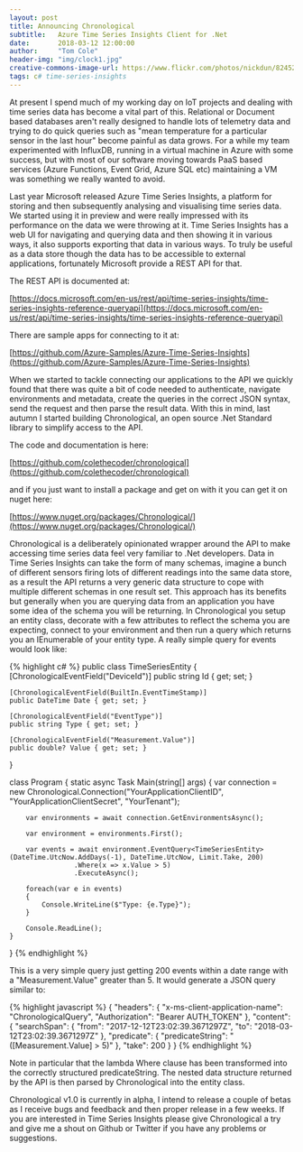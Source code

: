 ```yaml
---
layout: post
title: Announcing Chronological
subtitle:   Azure Time Series Insights Client for .Net
date:       2018-03-12 12:00:00
author:     "Tom Cole"
header-img: "img/clock1.jpg"
creative-commons-image-url: https://www.flickr.com/photos/nickdun/8245237743
tags: c# time-series-insights
---
```


At present I spend much of my working day on IoT projects and dealing with time series data has become a vital part of this. Relational or Document based databases aren't really designed to handle lots of telemetry data and trying to do quick queries such as "mean temperature for a particular sensor in the last hour" become painful as data grows. For a while my team experimented with InfluxDB, running in a virtual machine in Azure with some success, but with most of our software moving towards PaaS based services (Azure Functions, Event Grid, Azure SQL etc) maintaining a VM was something we really wanted to avoid. 

Last year Microsoft released Azure Time Series Insights, a platform for storing and then subsequently analysing and visualising time series data. We started using it in preview and were really impressed with its performance on the data we were throwing at it. Time Series Insights has a web UI for navigating and querying data and then showing it in various ways, it also supports exporting that data in various ways. To truly be useful as a data store though the data has to be accessible to external applications, fortunately Microsoft provide a REST API for that.

The REST API is documented at: 

[https://docs.microsoft.com/en-us/rest/api/time-series-insights/time-series-insights-reference-queryapi](https://docs.microsoft.com/en-us/rest/api/time-series-insights/time-series-insights-reference-queryapi)

There are sample apps for connecting to it at:

[https://github.com/Azure-Samples/Azure-Time-Series-Insights](https://github.com/Azure-Samples/Azure-Time-Series-Insights)

When we started to tackle connecting our applications to the API we quickly found that there was quite a bit of code needed to authenticate, navigate environments and metadata, create the queries in the correct JSON syntax, send the request and then parse the result data. With this in mind, last autumn I started building Chronological, an open source .Net Standard library to simplify access to the API.

The code and documentation is here:

[https://github.com/colethecoder/chronological](https://github.com/colethecoder/chronological)

and if you just want to install a package and get on with it you can get it on nuget here:

[https://www.nuget.org/packages/Chronological/](https://www.nuget.org/packages/Chronological/)

Chronological is a deliberately opinionated wrapper around the API to make accessing time series data feel very familiar to .Net developers. Data in Time Series Insights can take the form of many schemas, imagine a bunch of different sensors firing lots of different readings into the same data store, as a result the API returns a very generic data structure to cope with multiple different schemas in one result set. This approach has its benefits but generally when you are querying data from an application you have some idea of the schema you will be returning. In Chronological you setup an entity class, decorate with a few attributes to reflect the schema you are expecting, connect to your environment and then run a query which returns you an IEnumerable of your entity type. A really simple query for events would look like:

{% highlight c# %}
public class TimeSeriesEntity
{
    [ChronologicalEventField("DeviceId")]
    public string Id { get; set; }

    [ChronologicalEventField(BuiltIn.EventTimeStamp)]
    public DateTime Date { get; set; }

    [ChronologicalEventField("EventType")]
    public string Type { get; set; }

    [ChronologicalEventField("Measurement.Value")]
    public double? Value { get; set; }
}

class Program
{
    static async Task Main(string[] args)
    {
        var connection = new Chronological.Connection("YourApplicationClientID",
                        "YourApplicationClientSecret", "YourTenant");

        var environments = await connection.GetEnvironmentsAsync();

        var environment = environments.First();

        var events = await environment.EventQuery<TimeSeriesEntity>(DateTime.UtcNow.AddDays(-1), DateTime.UtcNow, Limit.Take, 200)
                    .Where(x => x.Value > 5)
                    .ExecuteAsync();

        foreach(var e in events)
        {
            Console.WriteLine($"Type: {e.Type}");            
        }

        Console.ReadLine();
    }
}
{% endhighlight %}

This is a very simple query just getting 200 events within a date range with a "Measurement.Value" greater than 5. It would generate a JSON query similar to:

{% highlight javascript %}
{
  "headers": {
    "x-ms-client-application-name": "ChronologicalQuery",
    "Authorization": "Bearer AUTH_TOKEN"
  },
  "content": {
    "searchSpan": {
      "from": "2017-12-12T23:02:39.3671297Z",
      "to": "2018-03-12T23:02:39.3671297Z"
    },
    "predicate": {
      "predicateString": "([Measurement.Value] > 5)"
    },
    "take": 200
  }
}
{% endhighlight %}

Note in particular that the lambda Where clause has been transformed into the correctly structured predicateString. The nested data structure returned by the API is then parsed by Chronological into the entity class.

Chronological v1.0 is currently in alpha, I intend to release a couple of betas as I receive bugs and feedback and then proper release in a few weeks. If you are interested in Time Series Insights please give Chronological a try and give me a shout on Github or Twitter if you have any problems or suggestions.
